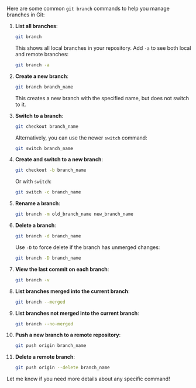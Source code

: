 Here are some common `git branch` commands to help you manage branches in Git:

1. **List all branches**:
   ```bash
   git branch
   ```
   This shows all local branches in your repository. Add `-a` to see both local and remote branches:
   ```bash
   git branch -a
   ```

2. **Create a new branch**:
   ```bash
   git branch branch_name
   ```
   This creates a new branch with the specified name, but does not switch to it.

3. **Switch to a branch**:
   ```bash
   git checkout branch_name
   ```
   Alternatively, you can use the newer `switch` command:
   ```bash
   git switch branch_name
   ```

4. **Create and switch to a new branch**:
   ```bash
   git checkout -b branch_name
   ```
   Or with `switch`:
   ```bash
   git switch -c branch_name
   ```

5. **Rename a branch**:
   ```bash
   git branch -m old_branch_name new_branch_name
   ```

6. **Delete a branch**:
   ```bash
   git branch -d branch_name
   ```
   Use `-D` to force delete if the branch has unmerged changes:
   ```bash
   git branch -D branch_name
   ```

7. **View the last commit on each branch**:
   ```bash
   git branch -v
   ```

8. **List branches merged into the current branch**:
   ```bash
   git branch --merged
   ```

9. **List branches not merged into the current branch**:
   ```bash
   git branch --no-merged
   ```

10. **Push a new branch to a remote repository**:
    ```bash
    git push origin branch_name
    ```

11. **Delete a remote branch**:
    ```bash
    git push origin --delete branch_name
    ```

Let me know if you need more details about any specific command!